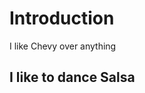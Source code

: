 <html>
 <head>
  <title>This is the Title of...</title>
 </head>
 <body>
  <h1> Introduction </h1>
  <p>I like Chevy over anything 
  <h2> I like to dance Salsa <h2>
     
 </body>
</html>
  
